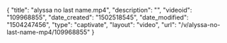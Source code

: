 {
    "title": "alyssa no last name.mp4",
    "description": "",
    "videoid": "109968855",
    "date_created": "1502518545",
    "date_modified": "1504247456",
    "type": "captivate",
    "layout": "video",
    "url": "\/v\/alyssa-no-last-name-mp4\/109968855"
}